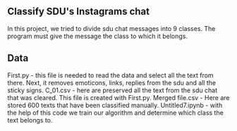 ## Classify SDU's Instagrams chat

In this project, we tried to divide sdu chat messages into 9 classes. The program must give the message the class to which it belongs.

## Data

First.py - this file is needed to read the data and select all the text from there. Next, it removes emoticons, links, replies from the sdu and all the sticky signs.
C_01.csv - here are preserved all the text from the sdu chat that was cleared. This file is created with First.py.
Merged file.csv - Here are stored 600 texts that have been classified manually.
Untitled7.ipynb - with the help of this code we train our algorithm and determine which class the text belongs to.
